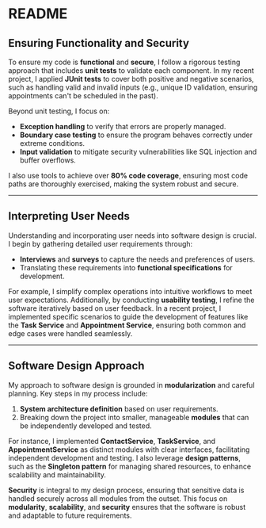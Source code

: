 # README

## Ensuring Functionality and Security

To ensure my code is **functional** and **secure**, I follow a rigorous testing approach that includes **unit tests** to validate each component. In my recent project, I applied **JUnit tests** to cover both positive and negative scenarios, such as handling valid and invalid inputs (e.g., unique ID validation, ensuring appointments can't be scheduled in the past). 

Beyond unit testing, I focus on:

- **Exception handling** to verify that errors are properly managed.
- **Boundary case testing** to ensure the program behaves correctly under extreme conditions.
- **Input validation** to mitigate security vulnerabilities like SQL injection and buffer overflows.

I also use tools to achieve over **80% code coverage**, ensuring most code paths are thoroughly exercised, making the system robust and secure.

---

## Interpreting User Needs

Understanding and incorporating user needs into software design is crucial. I begin by gathering detailed user requirements through:

- **Interviews** and **surveys** to capture the needs and preferences of users.
- Translating these requirements into **functional specifications** for development.

For example, I simplify complex operations into intuitive workflows to meet user expectations. Additionally, by conducting **usability testing**, I refine the software iteratively based on user feedback. In a recent project, I implemented specific scenarios to guide the development of features like the **Task Service** and **Appointment Service**, ensuring both common and edge cases were handled seamlessly.

---

## Software Design Approach

My approach to software design is grounded in **modularization** and careful planning. Key steps in my process include:

1. **System architecture definition** based on user requirements.
2. Breaking down the project into smaller, manageable **modules** that can be independently developed and tested.

For instance, I implemented **ContactService**, **TaskService**, and **AppointmentService** as distinct modules with clear interfaces, facilitating independent development and testing. I also leverage **design patterns**, such as the **Singleton pattern** for managing shared resources, to enhance scalability and maintainability.

**Security** is integral to my design process, ensuring that sensitive data is handled securely across all modules from the outset. This focus on **modularity**, **scalability**, and **security** ensures that the software is robust and adaptable to future requirements.


